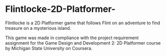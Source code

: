 # Flintlocke-2D-Platformer-
Flintlocke is a 2D Platformer game that follows Flint on an adventure to find treasure on a mysterious island.

This game was made in compliance with the project requirement assignment for the Game Design and Development 2: 2D Platformer course by Michigan State University on Coursera.
